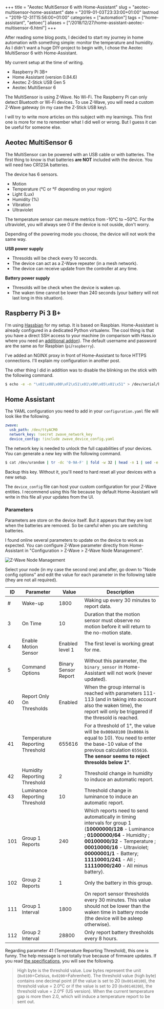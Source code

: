 +++
title = "Aeotec MultiSensor 6 with Home-Assistant"
slug = "aeotec-multisensor-home-assistant"
date = "2019-01-03T23:33:00+01:00"
lastmod = "2019-12-31T15:56:00+01:00"
categories = ["automation"]
tags = ["home-assistant", "aetoec"]
aliases = ["/2018/12/27/home-assistant-aeotec-multisensor-6.html"]
+++

After reading some blog posts, I decided to start my journey in home automation with something simple: monitor the temperature and humidity. As I didn't want a huge DIY-project to begin with, I chose the Aeotec MultiSensor 6 with Home-Assistant.

My current setup at the time of writing.

- Raspberry Pi 3B+
- Home Assistant (version 0.84.6)
- Aeotec Z-Stick USB Gen 5
- Aeotec MultiSensor 6

The MultiSensor is using Z-Wave. No Wi-Fi. The Raspberry Pi can only detect Bluetooth or Wi-Fi devices. To use Z-Wave, you will need a custom Z-Wave gateway (in my case the Z-Stick USB key).

I will try to write more articles on this subject with my learnings. This first one is more for me to remember what I did well or wrong. But I guess it can be useful for someone else.

## Aeotec MultiSensor 6

The MultiSensor can be powered with an USB cable or with batteries. The first thing to know is that batteries **are NOT** included with the device. You will need two CR123A batteries.

The device has 6 sensors.

- Motion
- Temperature (°C or °F depending on your region)
- Light (Lux)
- Humidity (%)
- Vibration
- Ultraviolet

The temperature sensor can mesure metrics from -10°C to ~50°C. For the ultraviolet, you will always see 0 if the device is not ouside, don't worry.

Depending of the powering mode you choose, the device will not work the same way.

**USB power supply**

- Thresolds will be check every 10 seconds.
- The device can act as a Z-Wave repeater (in a mesh network).
- The device can receive update from the controller at any time.

**Battery power supply**

- Thresolds will be check when the device is waken up.
- The waken time cannot be lower than 240 seconds (your battery will not last long in this situation).

## Raspberry Pi 3 B+

I'm using [Hassbian](https://www.home-assistant.io/docs/installation/hassbian/installation/) for my setup. It is based on Raspbian. Home-Assistant is already configured in a dedicated Python virtualenv. The cool thing  is that you have a direct SSH access to your machine (in comparison with Hass.io where you need an [additional addon](https://www.home-assistant.io/addons/ssh/)). The default username and password are the same as for Raspbian (`pi`/`raspberry`).

I've added an NGINX proxy in front of Home-Assistant to force HTTPS connections. I'll explain my configuration in another post.

The other thing I did in addition was to disable the blinking on the stick with the following command.

```bash
$ echo -e -n "\x01\x08\x00\xF2\x51\x01\x00\x05\x01\x51" > /dev/serial/by-id/usb-0658_0200-if00
```

## Home Assistant

The YAML configuration you need to add in your `configuration.yaml` file will look like the following.

```yaml
zwave:
  usb_path: /dev/ttyACM0
  network_key: !secret zwave_network_key
  device_config: !include zwave_device_config.yaml
```

The network key is needed to unlock the full capabilities of your devices. You can generate a new key with the following command.

```bash
$ cat /dev/urandom | tr -dc '0-9A-F' | fold -w 32 | head -n 1 | sed -e 's/\(..\)/0x\1, /g' -e 's/, $//'
```

Backup this key. Without it, you'll need to hard reset all your devices with a new setup.

The `device_config` file can host your custom configuration for your Z-Wave entities. I recommend using this file because by default Home-Assistant will write in this file all your updates from the UI.

### Parameters

Parameters are store on the device itself. But it appears that they are lost when the batteries are removed. So be careful when you are switching batteries.

I found online several parameters to update on the device to work as expected. You can configure Z-Wave parameter directly from Home-Assistant in "Configuration > Z-Wave > Z-Wave Node Management".

![Z-Wave Node Management](/images/home-assistant/zwave-node-management.png)

Select your node (in my case the second one) and after, go down to "Node config options" and edit the value for each parameter in the following table (they are not all required).

| ID | Parameter | Value | Description |
|----|-----------|-------|-------------|
| # | Wake-up | 1800 | Waking up every 30 minutes to report data. |
| 3 | On Time | 10 | Duration that the motion sensor must observe no motion before it will return to the no-motion state. |
| 4 | Enable Motion Sensor | Enabled level 1 | The first level is working great for me. |
| 5 | Command Options | Binary Sensor Report | Without this parameter, the `binary_sensor` in Home-Assistant will not work (never updated). |
| 40 | Report Only On Thresholds | Enabled | When the group internal is reached with parameters 111-113 (and in taking into account also the waken time), the report will only be triggered if the thresold is reached. |
| 41 | Temperature Reporting Threshold | 655616 | For a threshold of 1°, the value will be `0x000A0100` (`0x000A` is equal to 10). You need to enter the base-10 value of the previous calculation `655616`. **The sensor seems to reject thresolds below 1°**. |
| 42 | Humidity Reporting Threshold | 2 | Threshold change in humidity to induce an automatic report. |
| 43 | Luminance Reporting Threshold | 10 | Threshold change in luminance to induce an automatic report. |
| 101 | Group 1 Reports | 240 | Which reports need to send automatically in timing intervals for group 1 (**10000000/128** - Luminance ; **01000000/64** - Humidity ; **00100000/32** - Temperature ; **00010000/16** - Ultraviolet; **00000001/1** - Battery; **11110001/241** - All ; **11110000/240** - All minus battery). |
| 102 | Group 2 Reports | 1 | Only the battery in this group. |
| 111 | Group 1 Interval | 1800 | On report sensor thresholds every 30 minutes. This value should not be lower than the waken time in battery mode (the device will be asleep otherwise). |
| 112 | Group 2 Interval | 28800 | Only report battery thresholds every 8 hours. |

Regarding parameter 41 (Temperature Reporting Threshold), this one is funny. The help message is not totally true because of firmware updates. If you read [the specifications](/data/aeotec-multisensor6-specs.pdf), you will see the following.

> High byte is the threshold value. Low bytes represent the unit (`0x0100`=Celsius, `0x0200`=Fahrenheit). The threshold value (high byte) contains one decimal point (if the value is set to 20 (`0x00140100`), the threshold value = 2.0°C or if the value is set to 20 (`0x00140200`), the threshold value = 2.0°F (US version). When the current temperature gap is more then 2.0, which will induce a temperature report to be sent out.
